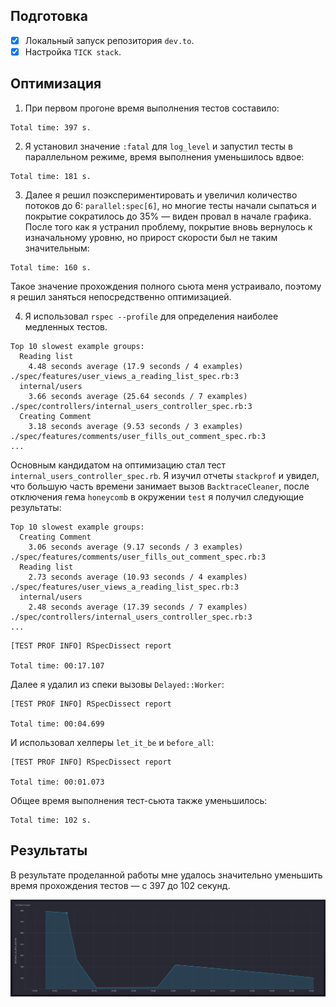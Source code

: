 ## Подготовка

- [x] Локальный запуск репозитория `dev.to`.
- [x] Настройка `TICK stack`.

## Оптимизация

1. При первом прогоне время выполнения тестов составило:
```
Total time: 397 s.
```
2. Я установил значение `:fatal` для `log_level` и запустил тесты в параллельном режиме, время выполнения уменьшилось вдвое:
```
Total time: 181 s.
```
3. Далее я решил поэкспериментировать и увеличил количество потоков до 6: `parallel:spec[6]`, но многие тесты начали сыпаться и покрытие сократилось до 35% — виден провал в начале графика. После того как я устранил проблему, покрытие вновь вернулось к изначальному уровню, но прирост скорости был не таким значительным:
```
Total time: 160 s.
```
Такое значение прохождения полного сьюта меня устраивало, поэтому я решил заняться непосредственно оптимизацией.

4. Я использовал `rspec --profile` для определения наиболее медленных тестов.
```
Top 10 slowest example groups:
  Reading list
    4.48 seconds average (17.9 seconds / 4 examples) ./spec/features/user_views_a_reading_list_spec.rb:3
  internal/users
    3.66 seconds average (25.64 seconds / 7 examples) ./spec/controllers/internal_users_controller_spec.rb:3
  Creating Comment
    3.18 seconds average (9.53 seconds / 3 examples) ./spec/features/comments/user_fills_out_comment_spec.rb:3
...
```
Основным кандидатом на оптимизацию стал тест `internal_users_controller_spec.rb`. Я изучил отчеты `stackprof` и увидел, что большую часть времени занимает вызов `BacktraceCleaner`, после отключения гема `honeycomb` в окружении `test` я получил следующие результаты:
```
Top 10 slowest example groups:
  Creating Comment
    3.06 seconds average (9.17 seconds / 3 examples) ./spec/features/comments/user_fills_out_comment_spec.rb:3
  Reading list
    2.73 seconds average (10.93 seconds / 4 examples) ./spec/features/user_views_a_reading_list_spec.rb:3
  internal/users
    2.48 seconds average (17.39 seconds / 7 examples) ./spec/controllers/internal_users_controller_spec.rb:3
...
```
```
[TEST PROF INFO] RSpecDissect report

Total time: 00:17.107
```
Далее я удалил из спеки вызовы `Delayed::Worker`:
```
[TEST PROF INFO] RSpecDissect report

Total time: 00:04.699
```
И использовал хелперы `let_it_be` и `before_all`:
```
[TEST PROF INFO] RSpecDissect report

Total time: 00:01.073
```

Общее время выполнения тест-сьюта также уменьшилось:
```
Total time: 102 s.
```

## Результаты

В результате проделанной работы мне удалось значительно уменьшить время прохождения тестов — с 397 до 102 секунд.

![Chronograf](chronograf.png)
